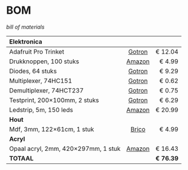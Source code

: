 # BOM

_bill of materials_

| **Elektronica** | <!-- --> | <!-- --> |
|:-------- |:--------:| --------:|
| Adafruit Pro Trinket |  [Gotron](https://www.gotron.be/adafruit-pro-trinket-5v-16mhz.html) | € 12.04 |
| Drukknoppen, 100 stuks | [Amazon](https://www.amazon.de/-/en/gp/product/B07Q1BXV7T/) | € 4.99 |
| Diodes, 64 stuks | [Gotron](https://www.gotron.be/signal-diode-si-diode-75v-200ma-do35.html) | € 9.29 |
| Multiplexer, 74HC151 | [Gotron](https://www.gotron.be/8-input-multiplexer.html) | € 0.62 |
| Demultiplexer, 74HCT237 | [Gotron](https://www.gotron.be/decoder-3.html) | € 0.75 |
| Testprint, 200×100mm, 2 stuks | [Gotron](https://www.gotron.be/testprint-200x100mm-met-halfdoorlopende-banen.html) | € 6.29 |
| Ledstrip, 5m, 150 leds | [Amazon](https://www.amazon.de/-/en/gp/product/B07TNPN4B6/) | € 20.99 |
| **Hout** | <!-- --> | <!-- --> |
| Mdf, 3mm, 122×61cm, 1 stuk | [Brico](https://www.brico.be/nl/bouwmaterialen/hout/mdf-platen/sencys-mdf-paneel-hoge-densiteit-122x61x0-3cm/1887933) | € 4.99 |
| **Acryl** | <!-- --> | <!-- --> |
| Opaal acryl, 2mm, 420×297mm, 1 stuk | [Amazon](https://www.amazon.de/-/en/gp/product/B06W9F1S1G/) | € 16.43 |
| **TOTAAL** | <!-- --> | **€ 76.39** |




<!-- 12.04 + 4.99 + 9.29 + 0.62 + 0.75 + 6.29 + 20.99 + 4.99 + 16.43 -->
